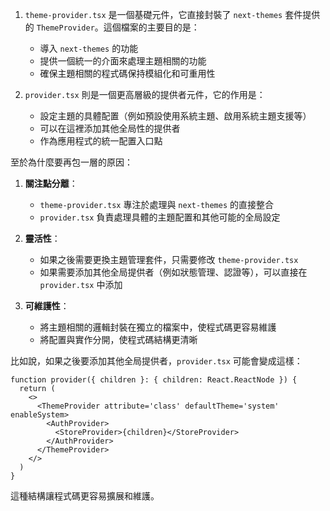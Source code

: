 1. `theme-provider.tsx` 是一個基礎元件，它直接封裝了 `next-themes` 套件提供的 `ThemeProvider`。這個檔案的主要目的是：

   - 導入 `next-themes` 的功能
   - 提供一個統一的介面來處理主題相關的功能
   - 確保主題相關的程式碼保持模組化和可重用性

2. `provider.tsx` 則是一個更高層級的提供者元件，它的作用是：
   - 設定主題的具體配置（例如預設使用系統主題、啟用系統主題支援等）
   - 可以在這裡添加其他全局性的提供者
   - 作為應用程式的統一配置入口點

至於為什麼要再包一層的原因：

1. **關注點分離**：

   - `theme-provider.tsx` 專注於處理與 `next-themes` 的直接整合
   - `provider.tsx` 負責處理具體的主題配置和其他可能的全局設定

2. **靈活性**：

   - 如果之後需要更換主題管理套件，只需要修改 `theme-provider.tsx`
   - 如果需要添加其他全局提供者（例如狀態管理、認證等），可以直接在 `provider.tsx` 中添加

3. **可維護性**：
   - 將主題相關的邏輯封裝在獨立的檔案中，使程式碼更容易維護
   - 將配置與實作分開，使程式碼結構更清晰

比如說，如果之後要添加其他全局提供者，`provider.tsx` 可能會變成這樣：

```tsx
function provider({ children }: { children: React.ReactNode }) {
  return (
    <>
      <ThemeProvider attribute='class' defaultTheme='system' enableSystem>
        <AuthProvider>
          <StoreProvider>{children}</StoreProvider>
        </AuthProvider>
      </ThemeProvider>
    </>
  )
}
```

這種結構讓程式碼更容易擴展和維護。
